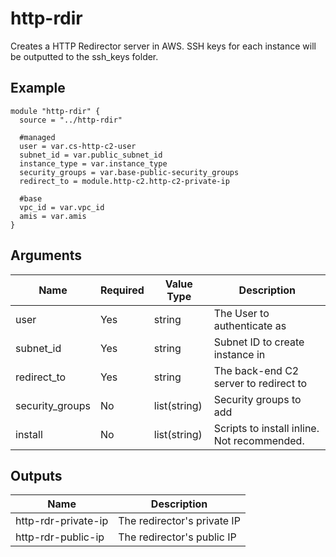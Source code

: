 # http-rdir

Creates a HTTP Redirector server in AWS. SSH keys for each instance will be outputted to the ssh_keys folder.

## Example

```hcl
module "http-rdir" {
  source = "../http-rdir"

  #managed
  user = var.cs-http-c2-user
  subnet_id = var.public_subnet_id
  instance_type = var.instance_type
  security_groups = var.base-public-security_groups
  redirect_to = module.http-c2.http-c2-private-ip

  #base
  vpc_id = var.vpc_id
  amis = var.amis
}
```

## Arguments

| Name            | Required | Value Type   | Description                                 |
|-----------------|----------|--------------|---------------------------------------------|
| user            | Yes      | string       | The User to authenticate as                 |
| subnet_id       | Yes      | string       | Subnet ID to create instance in             |
| redirect_to     | Yes      | string       | The back-end C2 server to redirect to       |
| security_groups | No       | list(string) | Security groups to add                      |
| install         | No       | list(string) | Scripts to install inline. Not recommended. |

## Outputs

| Name               | Description                 |
|--------------------|-----------------------------|
| http-rdr-private-ip | The redirector's private IP |
| http-rdr-public-ip  | The redirector's public IP  |
